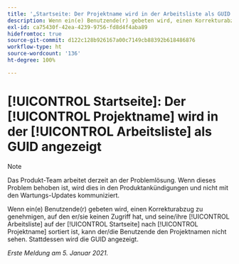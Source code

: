 ```yaml
---
title: '„Startseite: Der Projektname wird in der Arbeitsliste als GUID angezeigt“'
description: Wenn ein(e) Benutzende(r) gebeten wird, einen Korrekturabzug zu genehmigen, auf den er/sie keinen Zugriff hat, und seine/ihre Arbeitsliste auf der [!UICONTROL Startseite] nach Projektname sortiert ist, kann der/die Benutzende den Projektnamen nicht sehen. Stattdessen wird die GUID angezeigt.
exl-id: ca75430f-42ea-4239-9756-fd8d4f4aba89
hidefromtoc: true
source-git-commit: d122c128b926167a00c7149cb88392b618486876
workflow-type: ht
source-wordcount: '136'
ht-degree: 100%

---
```


# [!UICONTROL Startseite]: Der [!UICONTROL Projektname] wird in der [!UICONTROL Arbeitsliste] als GUID angezeigt

>[!NOTE]
>
>Das Produkt-Team arbeitet derzeit an der Problemlösung. Wenn dieses Problem behoben ist, wird dies in den Produktankündigungen und nicht mit den Wartungs-Updates kommuniziert.

Wenn ein(e) Benutzende(r) gebeten wird, einen Korrekturabzug zu genehmigen, auf den er/sie keinen Zugriff hat, und seine/ihre [!UICONTROL Arbeitsliste] auf der [!UICONTROL Startseite] nach [!UICONTROL Projektname] sortiert ist, kann der/die Benutzende den Projektnamen nicht sehen. Stattdessen wird die GUID angezeigt.

_Erste Meldung am 5. Januar 2021._
